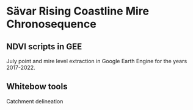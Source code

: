 # Sävar Rising Coastline Mire Chronosequence

## NDVI scripts in GEE

July point and mire level extraction in Google Earth Engine for the years 2017-2022.

## Whitebow tools

Catchment delineation
 
